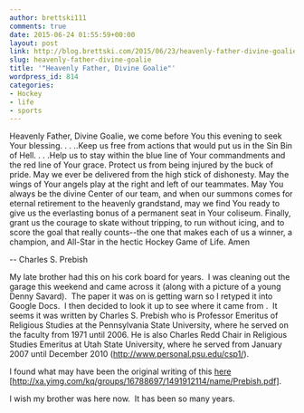 ```yaml
---
author: brettski111
comments: true
date: 2015-06-24 01:55:59+00:00
layout: post
link: http://blog.brettski.com/2015/06/23/heavenly-father-divine-goalie/
slug: heavenly-father-divine-goalie
title: '"Heavenly Father, Divine Goalie"'
wordpress_id: 814
categories:
- Hockey
- life
- sports
---
```


Heavenly Father, Divine Goalie, we come before You this evening to seek Your blessing. . . ..Keep us free from actions that would put us in the Sin Bin of Hell. . . .Help us to stay within the blue line of Your commandments and the red line of Your grace. Protect us from being injured by the buck of pride. May we ever be delivered from the high stick of dishonesty. May the wings of Your angels play at the right and left of our teammates. May You always be the divine Center of our team, and when our summons comes for eternal retirement to the heavenly grandstand, may we find You ready to give us the everlasting bonus of a permanent seat in Your coliseum. Finally, grant us the courage to skate without tripping, to run without icing, and to score the goal that really counts--the one that makes each of us a winner, a champion, and All-Star in the hectic Hockey Game of Life. Amen

-- Charles S. Prebish

My late brother had this on his cork board for years.  I was cleaning out the garage this weekend and came across it (along with a picture of a young Denny Savard).  The paper it was on is getting warn so I retyped it into Google Docs.  I then decided to look it up to see where it came from .  It seems it was written by Charles S. Prebish who is Professor Emeritus of Religious Studies at the Pennsylvania State University, where he served on the faculty from 1971 until 2006. He is also Charles Redd Chair in Religious Studies Emeritus at Utah State University, where he served from January 2007 until December 2010 (http://www.personal.psu.edu/csp1/).

I found what may have been the original writing of this [here](http://xa.yimg.com/kq/groups/16788697/1491912114/name/Prebish.pdf) [http://xa.yimg.com/kq/groups/16788697/1491912114/name/Prebish.pdf].

I wish my brother was here now.  It has been so many years.
